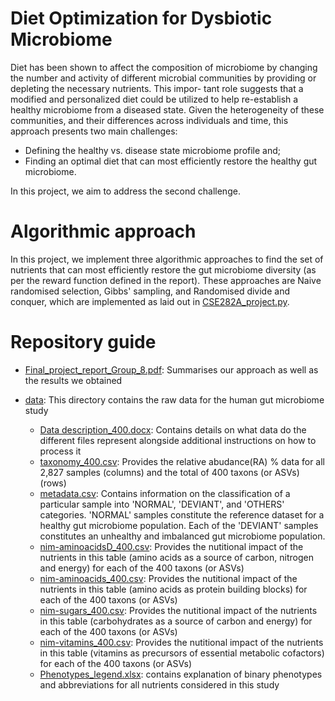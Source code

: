 # Diet Optimization for Dysbiotic Microbiome

Diet has been shown to affect the composition of microbiome by changing the number and activity
of different microbial communities by providing or depleting the necessary nutrients. This impor-
tant role suggests that a modified and personalized diet could be utilized to help re-establish a
healthy microbiome from a diseased state. Given the heterogeneity of these communities, and their
differences across individuals and time, this approach presents two main challenges:

* Defining the healthy vs. disease state microbiome profile and; 
* Finding an optimal diet that can most efficiently restore the healthy gut microbiome. 

In this project, we aim to address the second challenge.

# Algorithmic approach

In this project, we implement three algorithmic approaches to find the set of nutrients that can most efficiently restore the gut microbiome diversity (as per the reward function defined in the report). These approaches are Naive randomised selection, Gibbs' sampling, and Randomised divide and conquer, which are implemented as laid out in [CSE282A_project.py](https://github.com/DeevanshuGoyal/CSE282A_Project/blob/main/CSE282A_project.py).

# Repository guide

* [Final_project_report_Group_8.pdf](https://github.com/DeevanshuGoyal/CSE282A_Project/blob/main/Final_project_report_Group_8.pdf): Summarises our approach as well as the results we obtained

* [data](https://github.com/DeevanshuGoyal/CSE282A_Project/tree/main/data): This directory contains the raw data for the human gut microbiome study
  * [Data description_400.docx](https://github.com/DeevanshuGoyal/CSE282A_Project/blob/main/data/Data%20description_400.docx): Contains details on what data do the different files represent alongside additional instructions on how to process it
  * [taxonomy_400.csv](https://github.com/DeevanshuGoyal/CSE282A_Project/blob/main/data/taxonomy_400.csv): Provides the relative abudance(RA) % data for all 2,827 samples (columns) and the total of 400 taxons (or ASVs) (rows)
  * [metadata.csv](https://github.com/DeevanshuGoyal/CSE282A_Project/blob/main/data/metadata.csv): Contains information on the classification of a particular sample into 'NORMAL', 'DEVIANT', and 'OTHERS' categories. 'NORMAL' samples constitute the reference dataset for a healthy gut microbiome population. Each of the 'DEVIANT' samples constitutes an unhealthy and imbalanced gut microbiome population.
  * [nim-aminoacidsD_400.csv](https://github.com/DeevanshuGoyal/CSE282A_Project/blob/main/data/nim-aminoacidsD_400.csv): Provides the nutitional impact of the nutrients in this table (amino acids as a source of carbon, nitrogen and energy) for each of the 400 taxons (or ASVs)
  * [nim-aminoacids_400.csv](https://github.com/DeevanshuGoyal/CSE282A_Project/blob/main/data/nim-aminoacids_400.csv): Provides the nutitional impact of the nutrients in this table (amino acids as protein building blocks) for each of the 400 taxons (or ASVs)
  * [nim-sugars_400.csv](https://github.com/DeevanshuGoyal/CSE282A_Project/blob/main/data/nim-sugars_400.csv): Provides the nutitional impact of the nutrients in this table (carbohydrates as a source of carbon and energy) for each of the 400 taxons (or ASVs)
  * [nim-vitamins_400.csv](https://github.com/DeevanshuGoyal/CSE282A_Project/blob/main/data/nim-vitamins_400.csv): Provides the nutitional impact of the nutrients in this table (vitamins as precursors of essential metabolic cofactors) for each of the 400 taxons (or ASVs)
  * [Phenotypes_legend.xlsx](https://github.com/DeevanshuGoyal/CSE282A_Project/blob/main/data/Phenotypes_legend.xlsx): contains explanation of binary phenotypes and abbreviations for all nutrients considered in this study
